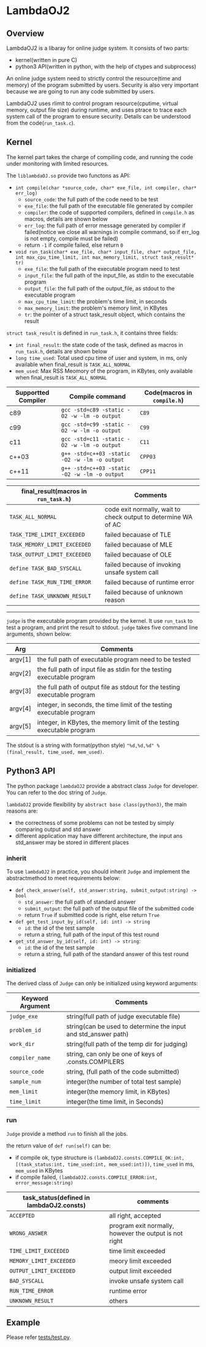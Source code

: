 LambdaOJ2
=========

## Overview

LambdaOJ2 is a libaray for online judge system. It consists of two parts:

* kernel(written in pure C)
* python3 API(written in python, with the help of ctypes and subprocess)

An online judge system need to strictly control the resource(time and memory) of the program submitted by users. Security is also very important because we are going to run any code submitted by users.

LambdaOJ2 uses rlimit to control program resource(cputime, virtual memory, output file size) during runtime, and uses ptrace to trace each system call of the program to ensure security. Details can be understood from the code(`run_task.c`).

## Kernel

The kernel part takes the charge of compiling code, and running the code under monitoring with limited resources.

The `liblambdaOJ.so` provide two functons as API:
* `int compile(char *source_code, char* exe_file, int compiler, char* err_log)`
  + `source_code`: the full path of the code need to be test
  + `exe_file`: the full path of the executable file generated by compiler
  + `compiler`: the code of supported compilers, defined in `compile.h` as macros, details are shown below
  + `err_log`: the full path of error message generated by compiler if failed(notice we close all warnings in compile command, so if err_log is not empty, compile must be failed)
  + return `-1` if compile failed, else return `0`
* `void run_task(char* exe_file, char* input_file, char* output_file, int max_cpu_time_limit, int max_memory_limit, struct task_result* tr)`
  + `exe_file`: the full path of the executable program need to test
  + `input_file`: the full path of the input_file, as stdin to the executable program
  + `output_file`: the full path of the output_file, as stdout to the executable program
  + `max_cpu_time_limit`: the problem's time limit, in seconds
  + `max_memory_limit`: the problem's memory limit, in KBytes
  + `tr`: the pointer of a struct task_result object, which contains the result

`struct task_result` is defined in `run_task.h`, it contains three fields:
* `int final_result`: the state code of the task, defined as macros in `run_task.h`, details are shown below
* `long time_used`: Total used cpu time of user and system, in ms, only available when final_result is `TASK_ALL_NORMAL`
* `mem_used`: Max RSS Meomory of the program, in KBytes, only available when final_result is `TASK_ALL_NORMAL`

Supportted Compiler | Compile command | Code(macros in `compile.h`)
--------------------|---------------|------------------------------
c89 | `gcc -std=c89 -static -O2 -w -lm -o output` | `C89`
c99 | `gcc -std=c99 -static -O2 -w -lm -o output` | `C99`
c11 | `gcc -std=c11 -static -O2 -w -lm -o output` | `C11`
c++03| `g++ -std=c++03 -static -O2 -w -lm -o output` | `CPP03`
c++11| `g++ -std=c++03 -static -O2 -w -lm -o output` | `CPP11`

final_result(macros in `run_task.h`) | Comments
-------------|----------------------------------------------
`TASK_ALL_NORMAL` | code exit normally, wait to check output to determine WA of AC
`TASK_TIME_LIMIT_EXCEEDED` | failed becauase of TLE
`TASK_MEMORY_LIMIT_EXCEEDED`| failed becauase of MLE
`TASK_OUTPUT_LIMIT_EXCEEDED`| failed becauase of OLE
`define TASK_BAD_SYSCALL`| failed because of invoking unsafe system call
`define TASK_RUN_TIME_ERROR`| failed because of runtime error
`define TASK_UNKNOWN_RESULT`| failed because of unknown reason

--------------------------------------------------------------

`judge` is the executable program provided by the kernel. It use `run_task` to test a program, and print the result to stdout. `judge` takes five command line arguments, shown below:

Arg     |Comments
--------|------------
argv[1] | the full path of executable program need to be tested
argv[2] | the full path of input file as stdin for the testing executable program
argv[3] | the full path of output file as stdout for the testing executable program
argv[4] | integer, in seconds, the time limit of the testing executable program
argv[5] | integer, in KBytes,  the memory limit of the testing executable program

The stdout is a string with format(python style) `"%d,%d,%d" % (final_result, time_used, mem_used)`.

## Python3 API

The python package `lambdaOJ2` provide a abstract class `Judge` for developer. You can refer to the doc string of `Judge`.

`lambdaOJ2` provide flexibility by `abstract base class(python3)`, the main reasons are:
* the correctness of some problems can not be tested by simply comparing output and std answer
* different application may have different architecture, the input ans std_answer may be stored in different places

### inherit

To use `lambdaOJ2` in practice, you should inherit `Judge` and implement the abstractmethod to meet requirements below:
* `def check_answer(self, std_answer:string, submit_output:string) -> bool`
  + `std_answer`: the full path of standard answer
  + `submit_output`: the full path of the output file of the submitted code
  + return `True` if submitted code is right, else return `True`
* `def get_test_input_by_id(self, id: int) -> string`
  + `id`: the id of the test sample
  + return a string, full path of the input of this test round
* `get_std_answer_by_id(self, id: int) -> string`:
  + `id`: the id of the test sample
  + return a string, full path of the standard answer of this test round

### initialized

The derived class of `Judge` can only be initialized using keyword arguments:

Keyword Argument | Comments
-----------------|---------------------
`judge_exe`| string(full path of judge executable file)
`problem_id`| string(can be used to determine the input and std_answer path)
`work_dir`| string(full path of the temp dir for judging)
`compiler_name`| string, can only be one of keys of .consts.COMPILERS
`source_code`| string, (full path of the code submitted)
`sample_num`| integer(the number of total test sample)
`mem_limit`| integer(the memory limit, in KBytes)
`time_limit`| integer(the time limit, in Seconds)

### run

`Judge` provide a method `run` to finish all the jobs.

the return value of `def run(self)` can be:
* if compile ok, type structure is `(lambdaOJ2.consts.COMPILE_OK:int, [(task_status:int, time_used:int, mem_used:int)])`, `time_used` in ms, `mem_used` in KBytes
* if compile failed, `(lambdaOJ2.consts.COMPILE_ERROR:int, error_message:string)`

task_status(defined in lambdaOJ2.consts) | comments
-------------------------|--------------------------
`ACCEPTED` | all right, accepted
`WRONG_ANSWER`| program exit normally, however the output is not right
`TIME_LIMIT_EXCEEDED`|time limit exceeded
`MEMORY_LIMIT_EXCEEDED`|meory limit exceeded
`OUTPUT_LIMIT_EXCEEDED`|output limit exceeded
`BAD_SYSCALL`|invoke unsafe system call
`RUN_TIME_ERROR`|runtime error
`UNKNOWN_RESULT`| others

## Example

Please refer [tests/test.py](https://github.com/kainwen/lambdaOJ2/blob/master/tests/test.py).
